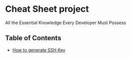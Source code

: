 # Cheat Sheet project
All the Essential Knowledge Every Developer Must Possess

## Table of Contents
- [How to generate SSH Key]()